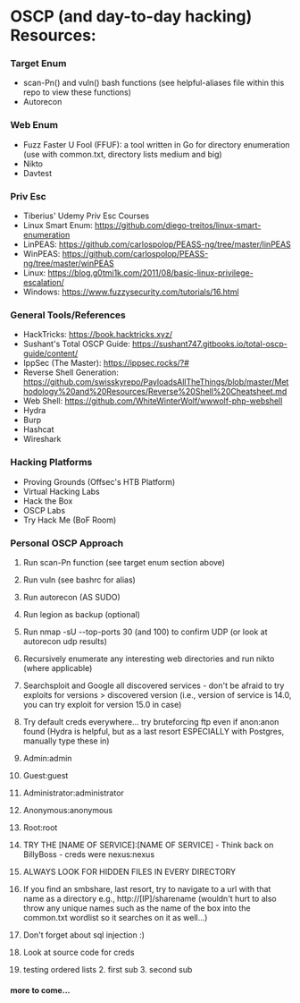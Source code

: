 # OSCP (and day-to-day hacking) Resources:

### Target Enum

* scan-Pn() and vuln() bash functions (see helpful-aliases file within this repo to view these functions)
* Autorecon

### Web Enum

* Fuzz Faster U Fool (FFUF): a tool written in Go for directory enumeration (use with common.txt, directory lists medium and big)
* Nikto
* Davtest

### Priv Esc

* Tiberius' Udemy Priv Esc Courses
* Linux Smart Enum: https://github.com/diego-treitos/linux-smart-enumeration
* LinPEAS: https://github.com/carlospolop/PEASS-ng/tree/master/linPEAS
* WinPEAS: https://github.com/carlospolop/PEASS-ng/tree/master/winPEAS
* Linux: https://blog.g0tmi1k.com/2011/08/basic-linux-privilege-escalation/
* Windows: https://www.fuzzysecurity.com/tutorials/16.html

### General Tools/References

* HackTricks: https://book.hacktricks.xyz/
* Sushant's Total OSCP Guide: https://sushant747.gitbooks.io/total-oscp-guide/content/
* IppSec (The Master): https://ippsec.rocks/?#
* Reverse Shell Generation: https://github.com/swisskyrepo/PayloadsAllTheThings/blob/master/Methodology%20and%20Resources/Reverse%20Shell%20Cheatsheet.md
* Web Shell: https://github.com/WhiteWinterWolf/wwwolf-php-webshell
* Hydra
* Burp
* Hashcat
* Wireshark

### Hacking Platforms

* Proving Grounds (Offsec's HTB Platform)
* Virtual Hacking Labs
* Hack the Box
* OSCP Labs
* Try Hack Me (BoF Room)

### Personal OSCP Approach

1. Run scan-Pn function (see target enum section above)
2. Run vuln (see bashrc for alias)
3. Run autorecon (AS SUDO)
4. Run legion as backup (optional)
5. Run nmap -sU --top-ports 30 (and 100) to confirm UDP (or look at autorecon udp results)
6. Recursively enumerate any interesting web directories and run nikto (where applicable)
7. Searchsploit and Google all discovered services - don't be afraid to try exploits for versions > discovered version (i.e., version of service is 14.0, you can try exploit for version 15.0 in case)
8. Try default creds everywhere… try bruteforcing ftp even if anon:anon found (Hydra is helpful, but as a last resort ESPECIALLY with Postgres, manually type these in)
  1. Admin:admin 
  2. Guest:guest
  3. Administrator:administrator
  4. Anonymous:anonymous
  5. Root:root
  6. TRY THE [NAME OF SERVICE]:[NAME OF SERVICE] - Think back on BillyBoss - creds were nexus:nexus
9. ALWAYS LOOK FOR HIDDEN FILES IN EVERY DIRECTORY
10. If you find an smbshare, last resort, try to navigate to a url with that name as a directory e.g., http://[IP]/sharename (wouldn't hurt to also throw any unique names such as the name of the box into the common.txt wordlist so it searches on it as well…)
11. Don't forget about sql injection :)
12. Look at source code for creds

1. testing ordered lists
    2. first sub
    3. second sub

#### more to come...
